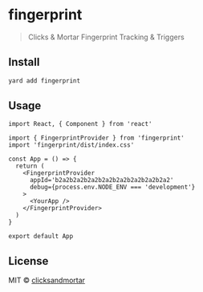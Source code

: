 # fingerprint

> Clicks &amp; Mortar Fingerprint Tracking &amp; Triggers

## Install

```bash
yard add fingerprint
```

## Usage

```tsx
import React, { Component } from 'react'

import { FingerprintProvider } from 'fingerprint'
import 'fingerprint/dist/index.css'

const App = () => {
  return (
    <FingerprintProvider
      appId='b2a2b2a2b2a2b2a2b2a2b2a2b2a2b2a2'
      debug={process.env.NODE_ENV === 'development'}
    >
      <YourApp />
    </FingerprintProvider>
  )
}

export default App
```

## License

MIT © [clicksandmortar](https://github.com/clicksandmortar)
